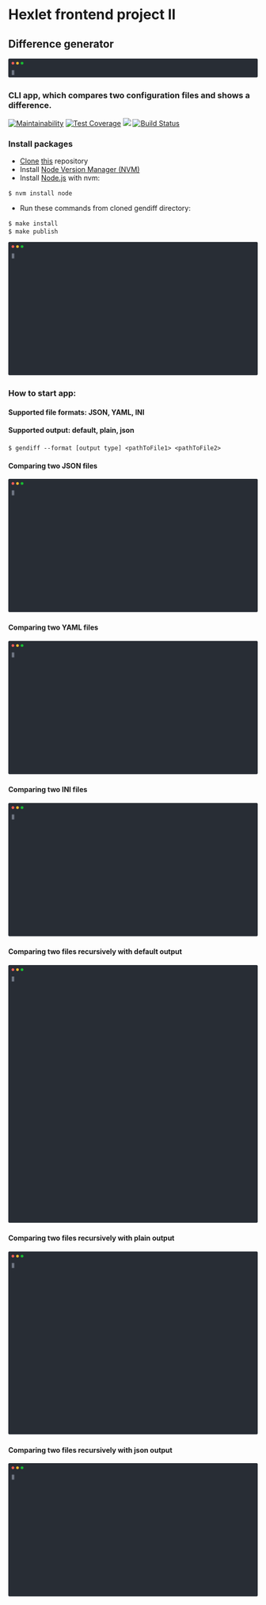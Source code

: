 # Hexlet frontend project II

## Difference generator
[<img src="./asciinema/welcome.svg">](https://asciinema.org/a/297180)
### CLI app, which compares two configuration files and shows a difference.

[![Maintainability](https://api.codeclimate.com/v1/badges/3c1a2ebe676f2d82a36f/maintainability)](https://codeclimate.com/github/it-amalker/frontend-project-lvl2/maintainability)
[![Test Coverage](https://api.codeclimate.com/v1/badges/3c1a2ebe676f2d82a36f/test_coverage)](https://codeclimate.com/github/it-amalker/frontend-project-lvl2/test_coverage)
![](https://github.com/it-amalker/frontend-project-lvl2/workflows/Github%20Actions/badge.svg)
[![Build Status](https://travis-ci.org/it-amalker/frontend-project-lvl2.svg?branch=master)](https://travis-ci.org/it-amalker/frontend-project-lvl2)

### Install packages
* [Clone](https://help.github.com/en/github/using-git/which-remote-url-should-i-use#cloning-with-https-urls-recommended) [this](https://github.com/it-amalker/frontend-project-lvl2.git) repository
* Install [Node Version Manager (NVM)](https://github.com/nvm-sh/nvm#install--update-script)
* Install [Node.js](https://github.com/nvm-sh/nvm#usage) with nvm:
```
$ nvm install node
```
* Run these commands from cloned gendiff directory:
```
$ make install
$ make publish
```
[<img src="./asciinema/publish.svg">](https://asciinema.org/a/297173)
### How to start app:
#### Supported file formats: JSON, YAML, INI
#### Supported output: default, plain, json
```
$ gendiff --format [output type] <pathToFile1> <pathToFile2>
```
#### Comparing two JSON files
[<img src="./asciinema/json.svg">](https://asciinema.org/a/295379)

#### Comparing two YAML files
[<img src="./asciinema/yaml.svg">](https://asciinema.org/a/295536)

#### Comparing two INI files
[<img src="./asciinema/ini.svg">](https://asciinema.org/a/295619)

#### Comparing two files recursively with default output
[<img src="./asciinema/recursive-default.svg">](https://asciinema.org/a/296088)

#### Comparing two files recursively with plain output
[<img src="./asciinema/recursive-plain.svg">](https://asciinema.org/a/296231)

#### Comparing two files recursively with json output
[<img src="./asciinema/recursive-json.svg">](https://asciinema.org/a/296604)
